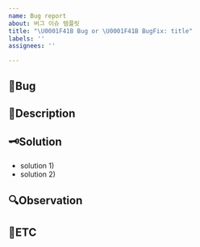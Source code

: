 ```yaml
---
name: Bug report
about: 버그 이슈 템플릿
title: "\U0001F41B Bug or \U0001F41B BugFix: title"
labels: ''
assignees: ''

---
```


## 🐞Bug

<!-- 버그 내용  -->

## 📄Description

<!-- 의도했던 기능과 버그 상황에 대한 상세 설명 -->

## 🗝Solution

- solution 1)
- solution 2)

<!-- 해결방법 -->

## 🔍Observation

<!-- 추가 관찰 상황 -->

## 📜ETC

<!-- 기타 -->
